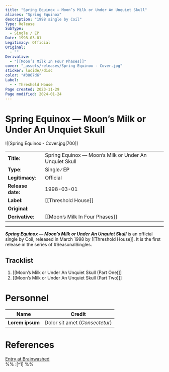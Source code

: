 ```yaml
---
title: "Spring Equinox — Moon’s Milk or Under An Unquiet Skull"
aliases: "Spring Equinox"
description: "1998 single by Coil"
Type: Release
SubType:
  - Single ∕ EP
Date: 1998-03-01
Legitimacy: Official
Original:
  - ""
Derivative:
  - "[[Moon’s Milk In Four Phases]]"
cover: "_assets/releases/Spring Equinox - Cover.jpg"
sticker: lucide//disc
color: "#3867d6"
Label:
  - - Threshold House
Page created: 2023-11-29
Page modified: 2024-01-24
---
```


# Spring Equinox — Moon’s Milk or Under An Unquiet Skull

![[Spring Equinox - Cover.jpg|700]]

|  |  |
| --- | --- |
| __Title__: | Spring Equinox — Moon’s Milk or Under An Unquiet Skull |
| __Type__: | Single ∕ EP |
| __Legitimacy__: | Official |
| __Release date:__ | 1998-03-01 |
| __Label:__ | [[Threshold House]] |
| __Original__: |  |
| __Derivative__: | [[Moon’s Milk In Four Phases]] |

---

*__Spring Equinox — Moon’s Milk or Under An Unquiet Skull__* is an official single by Coil, released in March 1998 by [[Threshold House]]. It is the first release in the series of #SeasonalSingles.

## Tracklist

1. [[Moon’s Milk or Under An Unquiet Skull (Part One)]]
2. [[Moon’s Milk or Under An Unquiet Skull (Part Two)]]

# Personnel

| __Name__ |__Credit__ |
| --- | --- |
|__Lorem ipsum__|Dolor sit amet (*Consectetur*)|

# References

[Entry at Brainwashed](http://brainwashed.com/common/htdocs/discog/eskaton11.php?site=coil08)  
%% :[^1] %%

